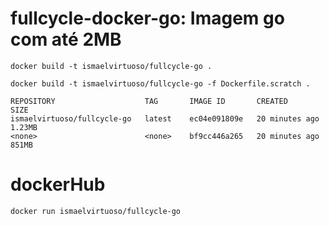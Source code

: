 # fullcycle-docker-go: Imagem go com até 2MB

`docker build -t ismaelvirtuoso/fullcycle-go .`

`docker build -t ismaelvirtuoso/fullcycle-go -f Dockerfile.scratch .`

```
REPOSITORY                    TAG       IMAGE ID       CREATED          SIZE
ismaelvirtuoso/fullcycle-go   latest    ec04e091809e   20 minutes ago   1.23MB
<none>                        <none>    bf9cc446a265   20 minutes ago   851MB
```

# dockerHub

`docker run ismaelvirtuoso/fullcycle-go`